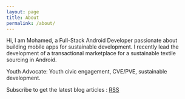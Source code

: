 ```yaml
---
layout: page
title: About
permalink: /about/
---
```


Hi, I am Mohamed, a Full-Stack Android Developer passionate about building mobile apps for sustainable development. I recently lead the development of a transactional marketplace for a sustainable textile sourcing in Android.

Youth Advocate: Youth civic engagement, CVE/PVE, sustainable development.

Subscribe to get the latest blog articles : [RSS](/feed.xml)
